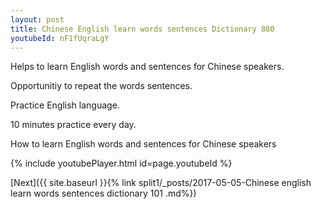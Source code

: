 ```yaml
---
layout: post
title: Chinese English learn words sentences Dictionary 880 
youtubeId: nF1fUqraLgY
---
```

 
 
Helps to learn English words and sentences for Chinese speakers.

Opportunitiy to repeat the words sentences. 

Practice English language. 
 
10 minutes practice every day. 
 
How to learn English words and sentences for Chinese speakers 
 
{% include youtubePlayer.html id=page.youtubeId %}
 
 
[Next]({{ site.baseurl }}{% link  split1/_posts/2017-05-05-Chinese english learn words sentences dictionary 101 .md%})
 
